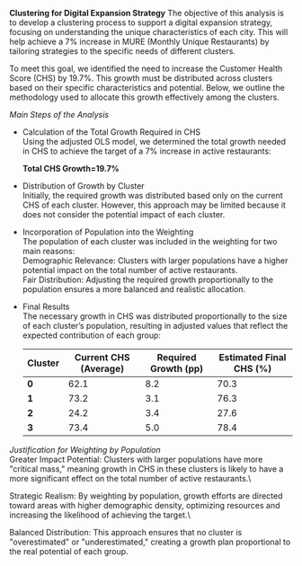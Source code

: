 **Clustering for Digital Expansion Strategy**
The objective of this analysis is to develop a clustering process to support a digital expansion strategy, focusing on understanding the unique characteristics of each city. This will help achieve a 7% increase in MURE (Monthly Unique Restaurants) by tailoring strategies to the specific needs of different clusters.

To meet this goal, we identified the need to increase the Customer Health Score (CHS) by 19.7%. This growth must be distributed across clusters based on their specific characteristics and potential. Below, we outline the methodology used to allocate this growth effectively among the clusters.

*Main Steps of the Analysis*
* Calculation of the Total Growth Required in CHS\
Using the adjusted OLS model, we determined the total growth needed in CHS to achieve the target of a 7% increase in active restaurants:

  **Total CHS Growth=19.7%**

* Distribution of Growth by Cluster\
Initially, the required growth was distributed based only on the current CHS of each cluster. However, this approach may be limited because it does not consider the potential impact of each cluster.

* Incorporation of Population into the Weighting\
The population of each cluster was included in the weighting for two main reasons:\
  Demographic Relevance: Clusters with larger populations have a higher potential impact on the total number of active restaurants.\
  Fair Distribution: Adjusting the required growth proportionally to the population ensures a more balanced and realistic allocation.

* Final Results\
The necessary growth in CHS was distributed proportionally to the size of each cluster’s population, resulting in adjusted values that reflect the expected contribution of each group:

     | **Cluster** | **Current CHS (Average)** | **Required Growth (pp)** | **Estimated Final CHS (%)** |
     |-------------|----------------------------|---------------------------|-----------------------------|
     | **0**       | 62.1                      | 8.2                       | 70.3                       |
     | **1**       | 73.2                      | 3.1                       | 76.3                       |
     | **2**       | 24.2                      | 3.4                       | 27.6                       |
     | **3**       | 73.4                      | 5.0                       | 78.4                       |

*Justification for Weighting by Population*\
Greater Impact Potential: Clusters with larger populations have more "critical mass," meaning growth in CHS in these clusters is likely to have a more significant effect on the total number of active restaurants.\

Strategic Realism: By weighting by population, growth efforts are directed toward areas with higher demographic density, optimizing resources and increasing the likelihood of achieving the target.\

Balanced Distribution: This approach ensures that no cluster is "overestimated" or "underestimated," creating a growth plan proportional to the real potential of each group.
